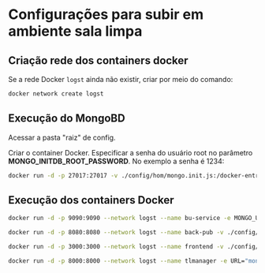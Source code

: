 # Configurações para subir em ambiente sala limpa

## Criação rede dos containers docker

Se a rede Docker ```logst``` ainda não existir, criar por meio do comando:

```bash
docker network create logst
```

## Execução do MongoBD

Acessar a pasta "raiz" de config.

Criar o container Docker.
Especificar a senha do usuário root no parâmetro **MONGO_INITDB_ROOT_PASSWORD**.
No exemplo a senha é 1234:

```bash
docker run -d -p 27017:27017 -v ./config/hom/mongo.init.js:/docker-entrypoint-initdb.d/mongo.init.js -e MONGO_INITDB_ROOT_USERNAME=root -e MONGO_INITDB_ROOT_PASSWORD=1234 --name mongo-logst --hostname mongo-logst --network logst mongo:6.0.14
```


## Execução dos containers Docker

```bash
docker run -d -p 9090:9090 --network logst --name bu-service -e MONGO_URL="mongodb://buuser:bupassword@mongo-logst/bu_service" -e TL_MANAGER_URL="http://tlmanager:8000" -e TREE_NAME_PREFIX="eleicao_" -e TREE_DEFAULT_COMMITMENT_SIZE=8 --hostname bu-service larc-et/bu-service:0.0.3
```

```bash
docker run -d -p 8080:8080 --network logst --name back-pub -v ./config/hom/backend.public.config.json:/app/src/config.json --hostname back-pub larc-et/back-pub:0.0.3
```

```bash
docker run -d -p 3000:3000 --network logst --name frontend -v ./config/hom/frontend.config.json:/app/src/config.json --hostname frontend larc-et/frontend:0.0.3
```

```bash
docker run -d -p 8000:8000 --network logst --name tlmanager -e URL="mongodb://tluser:tlpassword@mongo-logst:27017/tlmanager" --hostname tlmanager larc-et/tlmanager:0.0.3
```